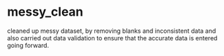 # messy_clean
cleaned up messy dataset, by removing blanks and inconsistent data and also carried out data validation to ensure that the accurate data is entered going forward.

